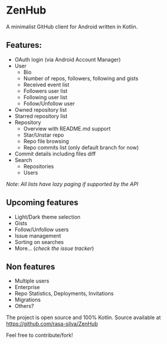 # ZenHub

A minimalist GitHub client for Android written in Kotlin.

## Features:
 * OAuth login (via Android Account Manager)
 * User
    * Bio
    * Number of repos, followers, following and gists
    * Received event list
    * Followers user list
    * Following user list
    * Follow/Unfollow user
 * Owned repository list
 * Starred repository list
 * Repository
    * Overview with README.md support
    * Star/Unstar repo
    * Repo file browsing
    * Repo commits list (only default branch for now)
 * Commit details including files diff
 * Search
    * Repositories
    * Users
    
_Note: All lists have lazy paging if supported by the API_

 
## Upcoming features
 * Light/Dark theme selection
 * Gists
 * Follow/Unfollow users
 * Issue management
 * Sorting on searches
 * More... (_check the issue tracker_)

## Non features
 * Multiple users
 * Enterprise
 * Repo Statistics, Deployments, Invitations
 * Migrations
 * Others?

The project is open source and 100% Kotlin.
Source available at https://github.com/rasa-silva/ZenHub 

Feel free to contribute/fork!
